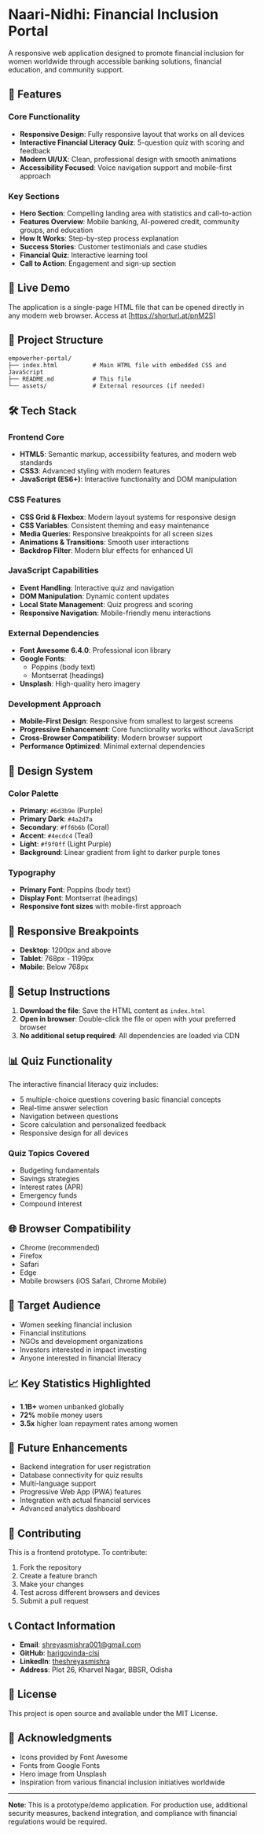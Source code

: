 # Naari-Nidhi: Financial Inclusion Portal

A responsive web application designed to promote financial inclusion for women worldwide through accessible banking solutions, financial education, and community support.

## 🌟 Features

### Core Functionality
- **Responsive Design**: Fully responsive layout that works on all devices
- **Interactive Financial Literacy Quiz**: 5-question quiz with scoring and feedback
- **Modern UI/UX**: Clean, professional design with smooth animations
- **Accessibility Focused**: Voice navigation support and mobile-first approach

### Key Sections
- **Hero Section**: Compelling landing area with statistics and call-to-action
- **Features Overview**: Mobile banking, AI-powered credit, community groups, and education
- **How It Works**: Step-by-step process explanation
- **Success Stories**: Customer testimonials and case studies
- **Financial Quiz**: Interactive learning tool
- **Call to Action**: Engagement and sign-up section

## 🚀 Live Demo

The application is a single-page HTML file that can be opened directly in any modern web browser. Access at [https://shorturl.at/pnM2S]

## 📁 Project Structure

```
empowerher-portal/
├── index.html          # Main HTML file with embedded CSS and JavaScript
├── README.md           # This file
└── assets/             # External resources (if needed)
```

## 🛠️ Tech Stack

### Frontend Core
- **HTML5**: Semantic markup, accessibility features, and modern web standards
- **CSS3**: Advanced styling with modern features
- **JavaScript (ES6+)**: Interactive functionality and DOM manipulation

### CSS Features
- **CSS Grid & Flexbox**: Modern layout systems for responsive design
- **CSS Variables**: Consistent theming and easy maintenance
- **Media Queries**: Responsive breakpoints for all screen sizes
- **Animations & Transitions**: Smooth user interactions
- **Backdrop Filter**: Modern blur effects for enhanced UI

### JavaScript Capabilities
- **Event Handling**: Interactive quiz and navigation
- **DOM Manipulation**: Dynamic content updates
- **Local State Management**: Quiz progress and scoring
- **Responsive Navigation**: Mobile-friendly menu interactions

### External Dependencies
- **Font Awesome 6.4.0**: Professional icon library
- **Google Fonts**: 
  - Poppins (body text)
  - Montserrat (headings)
- **Unsplash**: High-quality hero imagery

### Development Approach
- **Mobile-First Design**: Responsive from smallest to largest screens
- **Progressive Enhancement**: Core functionality works without JavaScript
- **Cross-Browser Compatibility**: Modern browser support
- **Performance Optimized**: Minimal external dependencies

## 🎨 Design System

### Color Palette
- **Primary**: `#6d3b9e` (Purple)
- **Primary Dark**: `#4a2d7a`
- **Secondary**: `#ff6b6b` (Coral)
- **Accent**: `#4ecdc4` (Teal)
- **Light**: `#f9f0ff` (Light Purple)
- **Background**: Linear gradient from light to darker purple tones

### Typography
- **Primary Font**: Poppins (body text)
- **Display Font**: Montserrat (headings)
- **Responsive font sizes** with mobile-first approach

## 📱 Responsive Breakpoints

- **Desktop**: 1200px and above
- **Tablet**: 768px - 1199px
- **Mobile**: Below 768px

## 🔧 Setup Instructions

1. **Download the file**: Save the HTML content as `index.html`
2. **Open in browser**: Double-click the file or open with your preferred browser
3. **No additional setup required**: All dependencies are loaded via CDN

## 📊 Quiz Functionality

The interactive financial literacy quiz includes:
- 5 multiple-choice questions covering basic financial concepts
- Real-time answer selection
- Navigation between questions
- Score calculation and personalized feedback
- Responsive design for all devices

### Quiz Topics Covered
- Budgeting fundamentals
- Savings strategies
- Interest rates (APR)
- Emergency funds
- Compound interest

## 🌐 Browser Compatibility

- Chrome (recommended)
- Firefox
- Safari
- Edge
- Mobile browsers (iOS Safari, Chrome Mobile)

## 🎯 Target Audience

- Women seeking financial inclusion
- Financial institutions
- NGOs and development organizations
- Investors interested in impact investing
- Anyone interested in financial literacy

## 📈 Key Statistics Highlighted

- **1.1B+** women unbanked globally
- **72%** mobile money users
- **3.5x** higher loan repayment rates among women

## 🔄 Future Enhancements

- Backend integration for user registration
- Database connectivity for quiz results
- Multi-language support
- Progressive Web App (PWA) features
- Integration with actual financial services
- Advanced analytics dashboard

## 🤝 Contributing

This is a frontend prototype. To contribute:

1. Fork the repository
2. Create a feature branch
3. Make your changes
4. Test across different browsers and devices
5. Submit a pull request

## 📞 Contact Information

- **Email**: shreyasmishra001@gmail.com
- **GitHub**: [harigovinda-clsi](https://github.com/harigovinda-clsi)
- **LinkedIn**: [theshreyasmishra](https://in.linkedin.com/in/theshreyasmishra)
- **Address**: Plot 26, Kharvel Nagar, BBSR, Odisha

## 📄 License

This project is open source and available under the MIT License.

## 🙏 Acknowledgments

- Icons provided by Font Awesome
- Fonts from Google Fonts
- Hero image from Unsplash
- Inspiration from various financial inclusion initiatives worldwide

---

**Note**: This is a prototype/demo application. For production use, additional security measures, backend integration, and compliance with financial regulations would be required.
